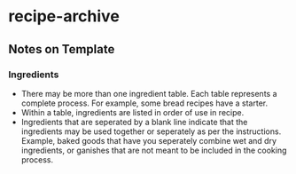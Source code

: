 # recipe-archive

## Notes on Template

### Ingredients
* There may be more than one ingredient table. Each table represents a complete process. For example, some bread recipes have a starter.
* Within a table, ingredients are listed in order of use in recipe.
* Ingredients that are seperated by a blank line indicate that the ingredients may be used together or seperately as per the instructions. Example, baked goods that have you seperately combine wet and dry ingredients, or ganishes that are not meant to be included in the cooking process.
